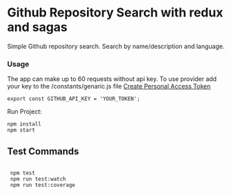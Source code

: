 # Github Repository Search with redux and sagas

Simple Github repository search. Search by name/description and language.


### Usage

The app can make up to 60 requests without api key.
To use provider add your key to the /constants/genaric.js file
[Create Personal Access Token](https://docs.github.com/en/authentication/keeping-your-account-and-data-secure/creating-a-personal-access-token)

```
export const GITHUB_API_KEY = 'YOUR_TOKEN';
```

Run Project:

```
npm install
npm start
```

## Test Commands

```

 npm test
 npm run test:watch
 npm run test:coverage
```
